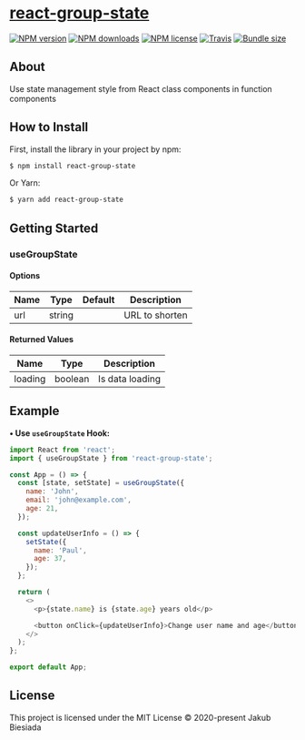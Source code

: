 # [react-group-state](https://github.com/cool-hooks/react-group-state)

[![NPM version](http://img.shields.io/npm/v/react-group-state?style=flat-square)](https://www.npmjs.com/package/react-group-state)
[![NPM downloads](http://img.shields.io/npm/dm/react-group-state?style=flat-square)](https://www.npmjs.com/package/react-group-state)
[![NPM license](https://img.shields.io/npm/l/react-group-state?style=flat-square)](https://www.npmjs.com/package/react-group-state)
[![Travis](https://img.shields.io/travis/cool-hooks/react-group-state?style=flat-square)](https://travis-ci.org/cool-hooks/react-group-state)
[![Bundle size](https://img.shields.io/bundlephobia/min/react-group-state?style=flat-square)](https://bundlephobia.com/result?p=react-group-state)

## About

Use state management style from React class components in function components

## How to Install

First, install the library in your project by npm:

```sh
$ npm install react-group-state
```

Or Yarn:

```sh
$ yarn add react-group-state
```

## Getting Started

### useGroupState

#### Options

| Name | Type   | Default | Description    |
| ---- | ------ | ------- | -------------- |
| url  | string | ` `     | URL to shorten |

#### Returned Values

| Name    | Type      | Description              |
| ------- | --------- | ------------------------ |
| loading | boolean   | Is data loading          |

## Example

**• Use `useGroupState` Hook:**

```js
import React from 'react';
import { useGroupState } from 'react-group-state';

const App = () => {
  const [state, setState] = useGroupState({
    name: 'John',
    email: 'john@example.com',
    age: 21,
  });

  const updateUserInfo = () => {
    setState({
      name: 'Paul',
      age: 37,
    });
  };

  return (
    <>
      <p>{state.name} is {state.age} years old</p>

      <button onClick={updateUserInfo}>Change user name and age</button>
    </>
  );
};

export default App;
```

## License

This project is licensed under the MIT License © 2020-present Jakub Biesiada
